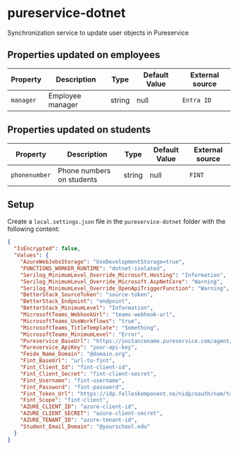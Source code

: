 # pureservice-dotnet

Synchronization service to update user objects in Pureservice

## Properties updated on employees

| Property      | Description      | Type   | Default Value | External source |
|---------------|------------------|--------|---------------|-----------------|
| `manager`     | Employee manager | string | null          | `Entra ID`      |

## Properties updated on students

| Property      | Description               | Type   | Default Value | External source |
|---------------|---------------------------|--------|---------------|-----------------|
| `phonenumber` | Phone numbers on students | string | null          | `FINT`          |

## Setup

Create a `local.settings.json` file in the `pureservice-dotnet` folder with the following content:
```json
{
  "IsEncrypted": false,
  "Values": {
    "AzureWebJobsStorage": "UseDevelopmentStorage=true",
    "FUNCTIONS_WORKER_RUNTIME": "dotnet-isolated",
    "Serilog_MinimumLevel_Override_Microsoft.Hosting": "Information",
    "Serilog_MinimumLevel_Override_Microsoft.AspNetCore": "Warning",
    "Serilog_MinimumLevel_Override_OpenApiTriggerFunction": "Warning",
    "BetterStack_SourceToken": "source-token",
    "BetterStack_Endpoint": "endpoint",
    "BetterStack_MinimumLevel": "Information",
    "MicrosoftTeams_WebhookUrl": "teams-webhook-url",
    "MicrosoftTeams_UseWorkflows": "true",
    "MicrosoftTeams_TitleTemplate": "Something",
    "MicrosoftTeams_MinimumLevel": "Error",
    "Pureservice_BaseUrl": "https://instancename.pureservice.com/agent/api/",
    "Pureservice_ApiKey": "your-api-key",
    "Feide_Name_Domain": "@domain.org",
    "Fint_BaseUrl": "url-to-fint",
    "Fint_Client_Id": "fint-client-id",
    "Fint_Client_Secret": "fint-client-secret",
    "Fint_Username": "fint-username",
    "Fint_Password": "fint-password",
    "Fint_Token_Url": "https://idp.felleskomponent.no/nidp/oauth/nam/token",
    "Fint_Scope": "fint-client",
    "AZURE_CLIENT_ID": "azure-client-id",
    "AZURE_CLIENT_SECRET": "azure-client-secret",
    "AZURE_TENANT_ID": "azure-tenant-id",
    "Student_Email_Domain": "@yourschool.edu"
  }
}
```